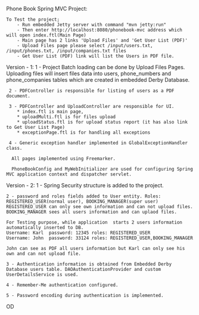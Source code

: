 Phone Book Spring MVC Project:

    To Test the project;
        - Run embedded Jetty server with command "mvn jetty:run"
        - Then enter http://localhost:8080/phonebook-mvc address which will open index.ftl(Main Page)
        - Main page has 2 links 'Upload Files' and 'Get User List (PDF)'
        - Upload Files page please select /input/users.txt, /input/phones.txt, /input/companies.txt files
        - Get User List (PDF) link will list the Users in PDF file.

Version - 1:
     1 - Project Batch loading can be done by Upload Files Pages. Uploading files will insert files data into
     users, phone_numbers and phone_companies tables which are created in embedded Derby Database.

     2 - PDFController is responsible for listing of users as a PDF document.

     3 - PDFController and UploadController are responsible for UI.
        * index.ftl is main page,
        * uploadMulti.ftl is for files upload
        * uploadStatus.ftl is for upload status report (it has also link to Get User List Page)
        * exceptionPage.ftl is for handling all exceptions

     4 - Generic exception handler implemented in GlobalExceptionHandler class.

      All pages implemented using Freemarker.

      PhoneBookConfig and MyWebInitializer are used for configuring Spring MVC application context and dispatcher servlet.

Version - 2:
    1 - Spring Security structure is added to the project.

    2 - password and roles fields added to User entity. Roles: REGISTERED_USER(normal user), BOOKING_MANAGER(super user)
    REGISTERED_USER can only see own information and can not upload files. BOOKING_MANAGER sees all users information and can uplaod files.

    For Testing purpose, while application  starts 2 users information automatically inserted to DB.
    Username: Karl  password: 12345 roles: REGISTERED_USER
    Username: John  password: 33124 roles: REGISTERED_USER,BOOKING_MANAGER

    John can see as PDF all users information but Karl can only see his own and can not upload file.

    3 - Authentication information is obtained from Embedded Derby Database users table. DAOAuthenticationProvider and custom UserDetailsService is used.

    4 - Remember-Me authentication configured.

    5 - Password encoding during authentication is implemented.


OD
